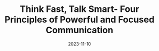 ---
title: Think Fast, Talk Smart- Four Principles of Powerful and Focused Communication
date: '2023-11-10'
description: 
---